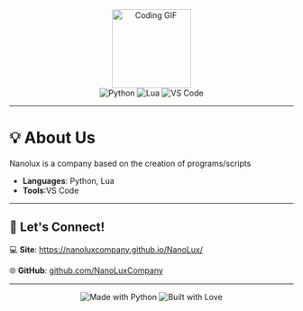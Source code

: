 
<div align="center">
  <img src="https://media.giphy.com/media/QssGEmpkyEOhBCb7e1/giphy.gif" width="140px" alt="Coding GIF">
</div>

<div align="center">
  <img src="https://img.shields.io/badge/Python-3776AB?style=for-the-badge&logo=python&logoColor=white" alt="Python"> 
  <img src="https://img.shields.io/badge/Lua-2C2D72?style=for-the-badge&logo=lua&logoColor=white" alt="Lua"> 
  <img src="https://img.shields.io/badge/VS%20Code-0078D4?style=for-the-badge&logo=visualstudiocode&logoColor=white" alt="VS Code">
</div>

---

# 💡 About Us

Nanolux is a company based on the creation of programs/scripts
- **Languages**: Python, Lua
- **Tools**:VS Code 

---

## 🌟 Let's Connect!

💻 **Site**: https://nanoluxcompany.github.io/NanoLux/

🌐 **GitHub**: [github.com/NanoLuxCompany](https://github.com/NanoLuxCompany)  

---

<div align="center">
  <img src="https://forthebadge.com/images/badges/made-with-python.svg" alt="Made with Python">  
  <img src="https://forthebadge.com/images/badges/built-with-love.svg" alt="Built with Love">  
</div>
